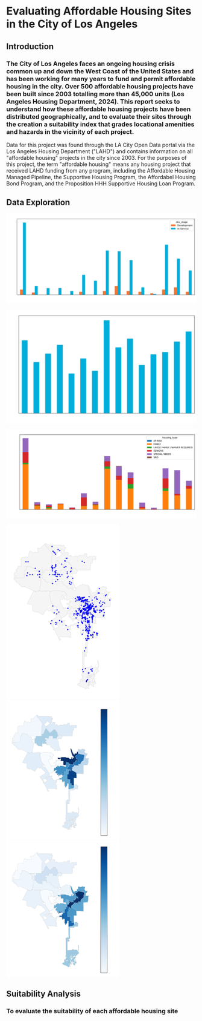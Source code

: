 # Evaluating Affordable Housing Sites in the City of Los Angeles
## Introduction
### The City of Los Angeles faces an ongoing housing crisis common up and down the West Coast of the United States and has been working for many years to fund and permit affordable housing in the city. Over 500 affordable housing projects have been built since 2003 totalling more than 45,000 units (Los Angeles Housing Department, 2024). This report seeks to understand how these affordable housing projects have been distributed geographically, and to evaluate their sites through the creation a suitability index that grades locational amenities and hazards in the vicinity of each project. 

Data for this project was found through the LA City Open Data portal via the Los Angeles Housing Department ("LAHD") and contains information on all "affordable housing" projects in the city since 2003. For the purposes of this project, the term "affordable housing" means any housing project that received LAHD funding from any program, including the Affordable Housing Managed Pipeline, the Supportive Housing Program, the Affordabel Housing Bond Program, and the Proposition HHH Supportive Housing Loan Program.

## Data Exploration
![Project Status by Council District](docs/assets/status_by_cd_white.png)



![Average Project Units by Council District](docs/assets/units_per_proj.png)



![Units per Type by Council District](docs/assets/units_per_cd_by_type.png)



<p float="left">
  <img src="docs/assets/distribution_map.png" width="300" />
  <img src="docs/assets/count_per_cd_map.png" width="300" /> 
  <img src="docs/assets/units_per_cd_map.png" width="300" />
</p>

## Suitability Analysis
### To evaluate the suitability of each affordable housing site
